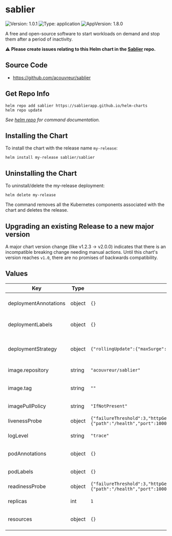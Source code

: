 # sablier


![Version: 1.0.1](https://img.shields.io/badge/Version-1.0.1-informational?style=flat-square) ![Type: application](https://img.shields.io/badge/Type-application-informational?style=flat-square) ![AppVersion: 1.8.0](https://img.shields.io/badge/AppVersion-1.8.0-informational?style=flat-square) 

A free and open-source software to start workloads on demand and stop them after a period of inactivity.

⚠️  **Please create issues relating to this Helm chart in the [Sablier](https://github.com/acouvreur/sablier/issues) repo.**

## Source Code

* <https://github.com/acouvreur/sablier>



## Get Repo Info

```console
helm repo add sablier https://sablierapp.github.io/helm-charts
helm repo update
```

_See [helm repo](https://helm.sh/docs/helm/helm_repo/) for command documentation._

## Installing the Chart

To install the chart with the release name `my-release`:

```console
helm install my-release sablier/sablier
```

## Uninstalling the Chart

To uninstall/delete the my-release deployment:

```console
helm delete my-release
```

The command removes all the Kubernetes components associated with the chart and deletes the release.

## Upgrading an existing Release to a new major version

A major chart version change (like v1.2.3 -> v2.0.0) indicates that there is an incompatible breaking change needing manual actions. Until this chart's version reaches `v1.0`, there are no promises of backwards compatibility.

## Values

| Key | Type | Default | Description |
|-----|------|---------|-------------|
| deploymentAnnotations | object | `{}` | Annotations for all deployed Deployments |
| deploymentLabels | object | `{}` | Labels for all deployed Deployments |
| deploymentStrategy | object | `{"rollingUpdate":{"maxSurge":"25%","maxUnavailable":"25%"},"type":"RollingUpdate"}` | Deployment strategy for all deployed Deployments |
| image.repository | string | `"acouvreur/sablier"` | Sablier image repository |
| image.tag | string | `""` | Sablier image tag (deafult) appVersion |
| imagePullPolicy | string | `"IfNotPresent"` | Sablier imagePullPolicy |
| livenessProbe | object | `{"failureThreshold":3,"httpGet":{"path":"/health","port":10000},"initialDelaySeconds":5,"periodSeconds":5,"successThreshold":1,"timeoutSeconds":1}` | Sablier livenessProbe |
| logLevel | string | `"trace"` | Sablier log level |
| podAnnotations | object | `{}` | Annotations for all deployed pods |
| podLabels | object | `{}` | Labels for all deployed pods |
| readinessProbe | object | `{"failureThreshold":3,"httpGet":{"path":"/health","port":10000},"initialDelaySeconds":5,"periodSeconds":5,"successThreshold":1,"timeoutSeconds":1}` | Sablier readinessProbe |
| replicas | int | `1` | Sablier's replicas |
| resources | object | `{}` | Resource limits and requests for sablier |